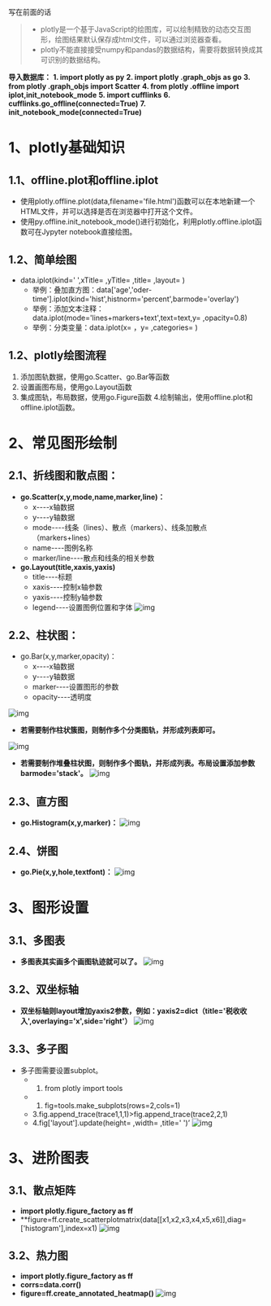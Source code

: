 写在前面的话

> * plotly是一个基于JavaScript的绘图库，可以绘制精致的动态交互图形，绘图结果默认保存成html文件，可以通过浏览器查看。
> * plotly不能直接接受numpy和pandas的数据结构，需要将数据转换成其可识别的数据结构。

**导入数据库：**
**1. import plotly as py**
**2. import plotly .graph_objs as go**
**3. from plotly .graph_objs import Scatter**
**4. from plotly .offline import iplot,init_notebook_mode**
**5. import cufflinks**
**6. cufflinks.go_offline(connected=True)**
**7. init_notebook_mode(connected=True)**

# 1、plotly基础知识

## 1.1、offline.plot和offline.iplot

* 使用plotly.offline.plot(data,filename='file.html')函数可以在本地新建一个HTML文件，并可以选择是否在浏览器中打开这个文件。
* 使用py.offline.init_notebook_mode()进行初始化，利用plotly.offline.iplot函数可在Jypyter notebook直接绘图。

## 1.2、简单绘图

* data.iplot(kind=' ',xTitle= ,yTitle= ,title= ,layout= )
  * 举例：叠加直方图：data['age','oder-time'].iplot(kind='hist',histnorm='percent',barmode='overlay')
  * 举例：添加文本注释：data.iplot(mode='lines+markers+text',text=text,y= ,opacity=0.8)
  * 举例：分类变量：data.iplot(x= ，y= ,categories= )

## 1.2、plotly绘图流程

1. 添加图轨数据，使用go.Scatter、go.Bar等函数
2. 设置画图布局，使用go.Layout函数
3. 集成图轨，布局数据，使用go.Figure函数
   4.绘制输出，使用offline.plot和offline.iplot函数。

# 2、常见图形绘制

## 2.1、折线图和散点图：

* **go.Scatter(x,y,mode,name,marker,line)：**
  * x----x轴数据
  * y----y轴数据
  * mode----线条（lines）、散点（markers）、线条加散点（markers+lines）
  * name----图例名称
  * marker/line----散点和线条的相关参数
* **go.Layout(title,xaxis,yaxis)**
  * title----标题
  * xaxis----控制x轴参数
  * yaxis----控制y轴参数
  * legend----设置图例位置和字体
    ![img](Plotly_Library.assets/EEE9AD2B-05FB-4423-A5C2-ED2D337D197F.png)

## 2.2、柱状图：

* go.Bar(x,y,marker,opacity)：
  * x----x轴数据
  * y----y轴数据
  * marker----设置图形的参数
  * opacity----透明度

![img](Plotly_Library.assets/F3B07F74-305F-4BFC-B681-75EFFC85F651.png)

* **若需要制作柱状簇图，则制作多个分类图轨，并形成列表即可。**

![img](Plotly_Library.assets/E477BF68-0C73-439F-89F8-C6634CF22E28.png)

* **若需要制作堆叠柱状图，则制作多个图轨，并形成列表。布局设置添加参数barmode='stack'。**
  ![img](Plotly_Library.assets/A923647E-28E1-4C15-9825-2EC1ED65B61C.png)

## 2.3、直方图

* **go.Histogram(x,y,marker)：**
  ![img](Plotly_Library.assets/6AAF9503-044C-40AF-9243-B623F39894C8.png)

## 2.4、饼图

* **go.Pie(x,y,hole,textfont)：**
  ![img](Plotly_Library.assets/D144C28F-A154-4D70-90FE-159EE5501618.png)

# 3、图形设置

## 3.1、多图表

* **多图表其实画多个画图轨迹就可以了。**
  ![img](Plotly_Library.assets/E69176D6-4774-473F-9057-3A30051BCA4B.png)

## 3.2、双坐标轴

* **双坐标轴则layout增加yaxis2参数，例如：yaxis2=dict（title='税收收入',overlaying='x',side='right'）**
  ![img](Plotly_Library.assets/4656F7D8-D8C2-43C7-ADA3-D694283A5B14.png)

## 3.3、多子图

* 多子图需要设置subplot。
  * 1. from plotly import tools
  * 1. fig=tools.make_subplots(rows=2,cols=1)
  * 3.fig.append_trace(trace1,1,1)>fig.append_trace(trace2,2,1)
  * 4.fig['layout'].update(height= ,width= ,title=' ')’
    ![img](Plotly_Library.assets/495949AE-B926-4206-8006-A57F77F16D9F.png)

# 3、进阶图表

## 3.1、散点矩阵

* **import plotly.figure_factory as ff**
* **figure=ff.create_scatterplotmatrix(data[[x1,x2,x3,x4,x5,x6]],diag=['histogram'],index=x1)
  ![img](Plotly_Library.assets/F71DDB57-E03F-4156-A256-1EC9F9496241.png)

## 3.2、热力图

* **import plotly.figure_factory as ff**
* **corrs=data.corr()**
* **figure=ff.create_annotated_heatmap()**
  ![img](Plotly_Library.assets/17DC6822-977E-4D68-B9C4-99DDB9EF3D31.png)